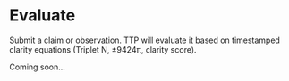 # Evaluate

Submit a claim or observation. TTP will evaluate it based on timestamped clarity equations (Triplet N, ±9424π, clarity score).

Coming soon...
